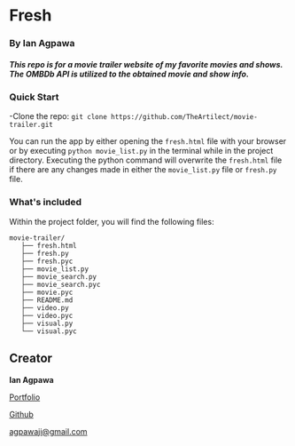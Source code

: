 # Fresh
### By Ian Agpawa
##### This repo is for a movie trailer website of my favorite movies and shows.  The OMBDb API is utilized to the obtained movie and show info.    


### Quick Start
-Clone the repo: `git clone https://github.com/TheArtilect/movie-trailer.git`


You can run the app by either opening the `fresh.html` file with your browser or by executing `python movie_list.py` in the terminal while in the project directory.  Executing the python command will overwrite the `fresh.html` file if there are any changes made in either the `movie_list.py` file or `fresh.py` file.


### What's included
Within the project folder, you will find the following files:

```
movie-trailer/
   ├── fresh.html
   ├── fresh.py
   ├── fresh.pyc
   ├── movie_list.py
   ├── movie_search.py
   ├── movie_search.pyc
   ├── movie.pyc
   ├── README.md
   ├── video.py
   ├── video.pyc
   ├── visual.py
   └── visual.pyc
```

## Creator

**Ian Agpawa**

[Portfolio](https://ian-agpawa.herokuapp.com)

[Github](https://github.com/TheArtilect)

 agpawaji@gmail.com
